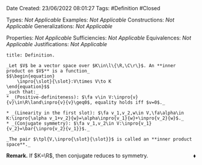 <br />
<br />

Date Created: 23/06/2022 08:01:27
Tags: #Definition #Closed

Types: _Not Applicable_
Examples: _Not Applicable_
Constructions: _Not Applicable_
Generalizations: _Not Applicable_

Properties: _Not Applicable_
Sufficiencies: _Not Applicable_
Equivalences: _Not Applicable_
Justifications: _Not Applicable_

``` ad-Definition
title: Definition.

_Let $V$ be a vector space over $K\in\l\{\R,\C\r\}$. An **inner product on $V$** is a function_
$$\begin{equation}
    \inpro{\slot}{\slot}:V\times V\to K
\end{equation}$$
_such that:_
* _(Positive-definiteness): $\fa v\in V:\inpro{v}{v}\in\R\land\inpro{v}{v}\geq0$, equality holds iff $v=0$._

* _(Linearity in the first slot): $\fa v_1,v_2,w\in V,\fa\alpha\in K:\inpro{\alpha v_1+v_2}{w}=\alpha\inpro{v_1}{w}+\inpro{v_2}{w}$._
* _(Conjugate symmetry): $\fa v_1,v_2\in V:\inpro{v_1}{v_2}=\bar{\inpro{v_2}{v_1}}$._

_The pair $\tpl{V,\inpro{\slot}{\slot}}$ is called an **inner product space**._

```

**Remark.** If $K=\R$, then conjugate reduces to symmetry.<span style="float:right;">$\blacklozenge$</span>
